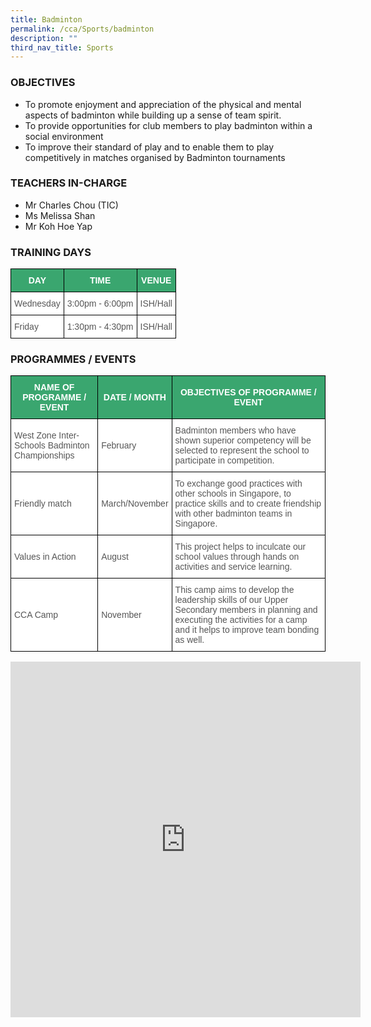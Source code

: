 ```yaml
---
title: Badminton
permalink: /cca/Sports/badminton
description: ""
third_nav_title: Sports
---
```

### OBJECTIVES

*   To promote enjoyment and appreciation of the physical and mental aspects of badminton while building up a sense of team spirit.
*   To provide opportunities for club members to play badminton within a social environment
*   To improve their standard of play and to enable them to play competitively in matches organised by Badminton tournaments

  

### TEACHERS IN-CHARGE

*   Mr Charles Chou (TIC)
*   Ms Melissa Shan  
*   Mr Koh Hoe Yap

  

### TRAINING DAYS

<style type="text/css">
.tg  {border-collapse:collapse;border-spacing:0;}
.tg td{border-color:black;border-style:solid;border-width:1px;font-family:Arial, sans-serif;font-size:14px;
  overflow:hidden;padding:10px 5px;word-break:normal;}
.tg th{border-color:black;border-style:solid;border-width:1px;font-family:Arial, sans-serif;font-size:14px;
  font-weight:normal;overflow:hidden;padding:10px 5px;word-break:normal;}
.tg .tg-k0s0{background-color:#3AA66F;color:#FFF;font-weight:bold;text-align:center;vertical-align:middle}
.tg .tg-mwz3{background-color:#FFF;color:#565656;text-align:left;vertical-align:middle}
.tg .tg-njgx{background-color:#FFF;color:#565656;text-align:left;vertical-align:top}
</style>
<table class="tg">
<thead>
  <tr>
    <th class="tg-k0s0"><span style="color:#FFF;background-color:#3AA66F">DAY</span></th>
    <th class="tg-k0s0"><span style="color:#FFF;background-color:#3AA66F">TIME</span></th>
    <th class="tg-k0s0"><span style="color:#FFF;background-color:#3AA66F">VENUE</span></th>
  </tr>
</thead>
<tbody>
  <tr>
    <td class="tg-mwz3"><span style="color:#565656">Wednesday</span></td>
    <td class="tg-mwz3"><span style="color:#565656">3:00pm - 6:00pm</span></td>
    <td class="tg-mwz3"><span style="color:#565656">ISH/Hall </span></td>
  </tr>
  <tr>
    <td class="tg-mwz3"><span style="color:#565656">Friday</span></td>
    <td class="tg-mwz3"><span style="color:#565656">1:30pm - 4:30pm</span></td>
    <td class="tg-njgx">ISH/Hall </td>
  </tr>
</tbody>
</table>

### PROGRAMMES / EVENTS

<style type="text/css">
.tg  {border-collapse:collapse;border-spacing:0;}
.tg td{border-color:black;border-style:solid;border-width:1px;font-family:Arial, sans-serif;font-size:14px;
  overflow:hidden;padding:10px 5px;word-break:normal;}
.tg th{border-color:black;border-style:solid;border-width:1px;font-family:Arial, sans-serif;font-size:14px;
  font-weight:normal;overflow:hidden;padding:10px 5px;word-break:normal;}
.tg .tg-k0s0{background-color:#3AA66F;color:#FFF;font-weight:bold;text-align:center;vertical-align:middle}
.tg .tg-mwz3{background-color:#FFF;color:#565656;text-align:left;vertical-align:middle}
</style>
<table class="tg">
<thead>
  <tr>
    <th class="tg-k0s0"><span style="color:#FFF;background-color:#3AA66F">NAME OF PROGRAMME / EVENT</span></th>
    <th class="tg-k0s0"><span style="color:#FFF;background-color:#3AA66F">DATE / MONTH</span></th>
    <th class="tg-k0s0"><span style="color:#FFF;background-color:#3AA66F">OBJECTIVES OF PROGRAMME / EVENT</span></th>
  </tr>
</thead>
<tbody>
  <tr>
    <td class="tg-mwz3"><span style="color:#565656">West Zone Inter-Schools Badminton Championships</span></td>
    <td class="tg-mwz3"><span style="color:#565656">February</span></td>
    <td class="tg-mwz3"><span style="color:#565656">Badminton members who have shown superior competency will be selected to represent the school to participate in competition.</span></td>
  </tr>
  <tr>
    <td class="tg-mwz3"><span style="color:#565656">Friendly match</span></td>
    <td class="tg-mwz3"><span style="color:#565656">March/November</span></td>
    <td class="tg-mwz3"><span style="color:#565656">To exchange good practices with other schools in Singapore, to practice skills and to create friendship with other badminton teams in Singapore.</span></td>
  </tr>
  <tr>
    <td class="tg-mwz3"><span style="color:#565656">Values in Action</span><br></td>
    <td class="tg-mwz3"><span style="color:#565656">August</span></td>
    <td class="tg-mwz3"><span style="color:#565656">This project helps to inculcate our school values through hands on activities and service learning.</span><br></td>
  </tr>
  <tr>
    <td class="tg-mwz3"><span style="color:#565656">CCA Camp </span></td>
    <td class="tg-mwz3"><span style="color:#565656">November</span></td>
    <td class="tg-mwz3"><span style="color:#565656">This camp aims to develop the leadership skills of our Upper Secondary members in planning and executing the activities for a camp and it helps to improve team bonding as well. </span></td>
  </tr>
</tbody>
</table>

<iframe allowfullscreen="true" height="569" width="560" frameborder="0" src="https://docs.google.com/presentation/d/e/2PACX-1vRYYfOJlRIQ1OePy6UC7p9MGQC2StjZbhXWPpQv0ew7QKMGgb_ttBL8jbRSx1R8_WwHQoYAmgxfDY-Q/embed?start=true&amp;loop=true&amp;delayms=3000"></iframe>